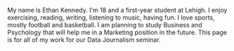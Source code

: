 My name is Ethan Kennedy. I'm 18 and a first-year student at Lehigh. I enjoy exercising, reading, writing, listening to music, having fun. I love sports, mostly football and basketball. I am planning to study Business and Psychology that will help me in a Marketing position in the future. This page is for all of my work for our Data Journalism seminar. 
